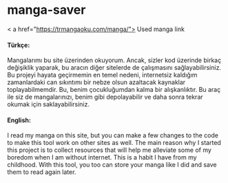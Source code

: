 # manga-saver


< a href="https://trmangaoku.com/manga/"> Used manga link <a/>


#### Türkçe: 
Mangalarımı bu site üzerinden okuyorum. Ancak, sizler kod üzerinde birkaç değişiklik yaparak, bu aracın diğer sitelerde de çalışmasını sağlayabilirsiniz. Bu projeyi hayata geçirmemin en temel nedeni, internetsiz kaldığım zamanlardaki can sıkıntımı bir nebze olsun azaltacak kaynaklar toplayabilmemdir. Bu, benim çocukluğumdan kalma bir alışkanlıktır. Bu araç ile siz de mangalarınızı, benim gibi depolayabilir ve daha sonra tekrar okumak için saklayabilirsiniz.

#### English:
I read my manga on this site, but you can make a few changes to the code to make this tool work on other sites as well. The main reason why I started this project is to collect resources that will help me alleviate some of my boredom when I am without internet. This is a habit I have from my childhood. With this tool, you too can store your manga like I did and save them to read again later.
